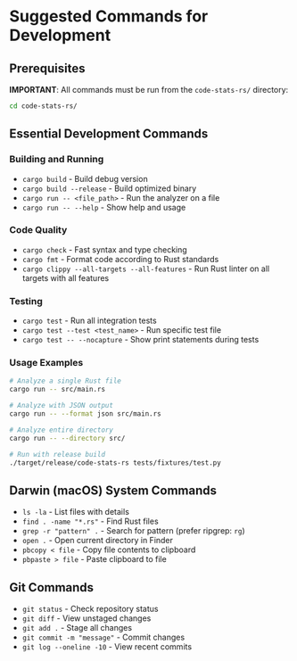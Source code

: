 # Suggested Commands for Development

## Prerequisites
**IMPORTANT**: All commands must be run from the `code-stats-rs/` directory:
```bash
cd code-stats-rs/
```

## Essential Development Commands

### Building and Running
- `cargo build` - Build debug version
- `cargo build --release` - Build optimized binary
- `cargo run -- <file_path>` - Run the analyzer on a file
- `cargo run -- --help` - Show help and usage

### Code Quality
- `cargo check` - Fast syntax and type checking
- `cargo fmt` - Format code according to Rust standards
- `cargo clippy --all-targets --all-features` - Run Rust linter on all targets with all features

### Testing
- `cargo test` - Run all integration tests
- `cargo test --test <test_name>` - Run specific test file
- `cargo test -- --nocapture` - Show print statements during tests

### Usage Examples
```bash
# Analyze a single Rust file
cargo run -- src/main.rs

# Analyze with JSON output
cargo run -- --format json src/main.rs

# Analyze entire directory
cargo run -- --directory src/

# Run with release build
./target/release/code-stats-rs tests/fixtures/test.py
```

## Darwin (macOS) System Commands
- `ls -la` - List files with details
- `find . -name "*.rs"` - Find Rust files
- `grep -r "pattern" .` - Search for pattern (prefer ripgrep: `rg`)
- `open .` - Open current directory in Finder
- `pbcopy < file` - Copy file contents to clipboard
- `pbpaste > file` - Paste clipboard to file

## Git Commands
- `git status` - Check repository status
- `git diff` - View unstaged changes
- `git add .` - Stage all changes
- `git commit -m "message"` - Commit changes
- `git log --oneline -10` - View recent commits